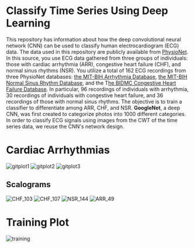 # Classify Time Series Using Deep Learning

This repository has information about how the deep convolutional neural network (CNN) can be used to classify human electrocardiogram (ECG) data.
The data used in this repository are publicly available from [PhysioNet](https://physionet.org/).
In this source, you use ECG data gathered from three groups of individuals: those with cardiac arrhythmia (ARR), congestive heart failure (CHF), and normal sinus rhythms (NSR). You utilize a total of 162 ECG recordings from three PhysioNet databases: [the MIT-BIH Arrhythmia Database](https://www.physionet.org/content/mitdb/1.0.0/), [the MIT-BIH Normal Sinus Rhythm Database](https://www.physionet.org/content/nsrdb/1.0.0/), and the T[he BIDMC Congestive Heart Failure Database](https://www.physionet.org/content/chfdb/1.0.0/). In particular, 96 recordings of individuals with arrhythmia, 30 recordings of individuals with congestive heart failure, and 36 recordings of those with normal sinus rhythms. The objective is to train a classifier to differentiate among ARR, CHF, and NSR.
****GoogleNet****, a deep CNN, was first created to categorize photos into 1000 different categories. In order to classify ECG signals using images from the CWT of the time series data, we reuse the CNN's network design.

# Cardiac Arrhythmias
![gitplot1](https://user-images.githubusercontent.com/96732467/183500719-383342f5-38e3-4ad5-bbfe-e0b96e9785fb.png)
![gitplot2](https://user-images.githubusercontent.com/96732467/183500766-3800a86c-230d-47fa-b498-97bb101f7ba2.png)
![gitplot3](https://user-images.githubusercontent.com/96732467/183500794-7afa7fcb-a5ad-4e9e-8da2-e7324eb541d8.png)

## Scalograms
![CHF_103](https://user-images.githubusercontent.com/96732467/184366427-fc468290-0969-44f9-b33e-2cf90a635a39.jpg)  ![CHF_107](https://user-images.githubusercontent.com/96732467/184366489-9765ee8b-47aa-49be-a97a-c5e0e0ae4706.jpg)  ![NSR_144](https://user-images.githubusercontent.com/96732467/184366639-0000ba32-15b6-449b-a739-3e7962d1f919.jpg)  ![ARR_49](https://user-images.githubusercontent.com/96732467/184366713-0696d4a9-ba69-4de6-970a-9de026502ad0.jpg)





# Training Plot

![training](https://user-images.githubusercontent.com/96732467/183500948-011f1de4-7cee-4db9-857f-c9b3c4906bda.png)
